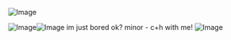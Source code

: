 ![Image](https://github.com/user-attachments/assets/d9fdba54-b74b-4abc-a181-5203abd418d5)

![Image](https://github.com/user-attachments/assets/4ef94e6c-21ce-4301-8952-c2396eff8728)![Image](https://github.com/user-attachments/assets/b9d67790-453b-4d14-8a83-0561101d6563)
im just bored ok?
minor - c+h with me!
![Image](https://github.com/user-attachments/assets/b9d67790-453b-4d14-8a83-0561101d6563)
